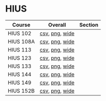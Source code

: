 # HIUS

| Course | Overall | Section |
| ------ | ------- | ------- |
| HIUS 102 | [csv](https://github.com/UCSD-Historical-Enrollment-Data/2024Winter/blob/main/overall/HIUS%20102.csv), [png](https://raw.githubusercontent.com/UCSD-Historical-Enrollment-Data/2024Winter/main/plot_overall/HIUS%20102.png), [wide](https://raw.githubusercontent.com/UCSD-Historical-Enrollment-Data/2024Winter/main/plot_overall_wide/HIUS%20102.png) |  |
| HIUS 108A | [csv](https://github.com/UCSD-Historical-Enrollment-Data/2024Winter/blob/main/overall/HIUS%20108A.csv), [png](https://raw.githubusercontent.com/UCSD-Historical-Enrollment-Data/2024Winter/main/plot_overall/HIUS%20108A.png), [wide](https://raw.githubusercontent.com/UCSD-Historical-Enrollment-Data/2024Winter/main/plot_overall_wide/HIUS%20108A.png) |  |
| HIUS 113 | [csv](https://github.com/UCSD-Historical-Enrollment-Data/2024Winter/blob/main/overall/HIUS%20113.csv), [png](https://raw.githubusercontent.com/UCSD-Historical-Enrollment-Data/2024Winter/main/plot_overall/HIUS%20113.png), [wide](https://raw.githubusercontent.com/UCSD-Historical-Enrollment-Data/2024Winter/main/plot_overall_wide/HIUS%20113.png) |  |
| HIUS 123 | [csv](https://github.com/UCSD-Historical-Enrollment-Data/2024Winter/blob/main/overall/HIUS%20123.csv), [png](https://raw.githubusercontent.com/UCSD-Historical-Enrollment-Data/2024Winter/main/plot_overall/HIUS%20123.png), [wide](https://raw.githubusercontent.com/UCSD-Historical-Enrollment-Data/2024Winter/main/plot_overall_wide/HIUS%20123.png) |  |
| HIUS 133 | [csv](https://github.com/UCSD-Historical-Enrollment-Data/2024Winter/blob/main/overall/HIUS%20133.csv), [png](https://raw.githubusercontent.com/UCSD-Historical-Enrollment-Data/2024Winter/main/plot_overall/HIUS%20133.png), [wide](https://raw.githubusercontent.com/UCSD-Historical-Enrollment-Data/2024Winter/main/plot_overall_wide/HIUS%20133.png) |  |
| HIUS 144 | [csv](https://github.com/UCSD-Historical-Enrollment-Data/2024Winter/blob/main/overall/HIUS%20144.csv), [png](https://raw.githubusercontent.com/UCSD-Historical-Enrollment-Data/2024Winter/main/plot_overall/HIUS%20144.png), [wide](https://raw.githubusercontent.com/UCSD-Historical-Enrollment-Data/2024Winter/main/plot_overall_wide/HIUS%20144.png) |  |
| HIUS 149 | [csv](https://github.com/UCSD-Historical-Enrollment-Data/2024Winter/blob/main/overall/HIUS%20149.csv), [png](https://raw.githubusercontent.com/UCSD-Historical-Enrollment-Data/2024Winter/main/plot_overall/HIUS%20149.png), [wide](https://raw.githubusercontent.com/UCSD-Historical-Enrollment-Data/2024Winter/main/plot_overall_wide/HIUS%20149.png) |  |
| HIUS 152B | [csv](https://github.com/UCSD-Historical-Enrollment-Data/2024Winter/blob/main/overall/HIUS%20152B.csv), [png](https://raw.githubusercontent.com/UCSD-Historical-Enrollment-Data/2024Winter/main/plot_overall/HIUS%20152B.png), [wide](https://raw.githubusercontent.com/UCSD-Historical-Enrollment-Data/2024Winter/main/plot_overall_wide/HIUS%20152B.png) |  |
